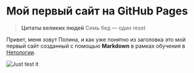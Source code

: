 # Мой первый сайт на GitHub Pages

> **Цитаты великих людей**
    Семь бед — один reset

Привет, меня зовут Полина, и как уже понятно из заголовка это мой первый сайт созданный с помощью **Markdown** в рамках обучения в [Нетологии](https://netology.ru/).


![Just test it](//Test-Logo.png "Just test it")
